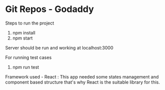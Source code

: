 # Git Repos - Godaddy

Steps to run the project

1. npm install
2. npm start

Server should be run and working at localhost:3000

For running test cases
1. npm run test

Framework used - React : 
This app needed some states management and component based structure that's why React is the suitable library for this.
